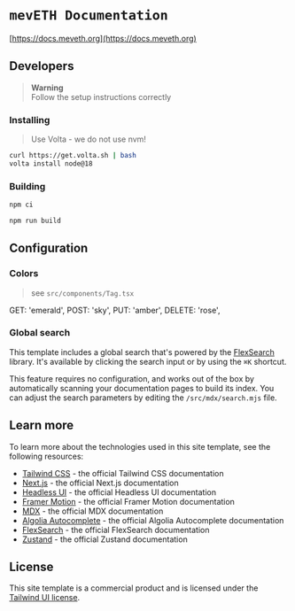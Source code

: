 # `mevETH Documentation`

[https://docs.meveth.org](https://docs.meveth.org)


## Developers

>**Warning**    
> Follow the setup instructions correctly    

### Installing

> Use Volta - we do not use nvm!

```bash
curl https://get.volta.sh | bash
volta install node@18
```
### Building

```bash
npm ci
```

```bash
npm run build
```

## Configuration

### Colors

> see `src/components/Tag.tsx`

  GET: 'emerald',
  POST: 'sky',
  PUT: 'amber',
  DELETE: 'rose',



### Global search

This template includes a global search that's powered by the [FlexSearch](https://github.com/nextapps-de/flexsearch) library. It's available by clicking the search input or by using the `⌘K` shortcut.

This feature requires no configuration, and works out of the box by automatically scanning your documentation pages to build its index. You can adjust the search parameters by editing the `/src/mdx/search.mjs` file.

## Learn more

To learn more about the technologies used in this site template, see the following resources:

- [Tailwind CSS](https://tailwindcss.com/docs) - the official Tailwind CSS documentation
- [Next.js](https://nextjs.org/docs) - the official Next.js documentation
- [Headless UI](https://headlessui.dev) - the official Headless UI documentation
- [Framer Motion](https://www.framer.com/docs/) - the official Framer Motion documentation
- [MDX](https://mdxjs.com/) - the official MDX documentation
- [Algolia Autocomplete](https://www.algolia.com/doc/ui-libraries/autocomplete/introduction/what-is-autocomplete/) - the official Algolia Autocomplete documentation
- [FlexSearch](https://github.com/nextapps-de/flexsearch) - the official FlexSearch documentation
- [Zustand](https://docs.pmnd.rs/zustand/getting-started/introduction) - the official Zustand documentation


## License

This site template is a commercial product and is licensed under the [Tailwind UI license](https://tailwindui.com/license).
